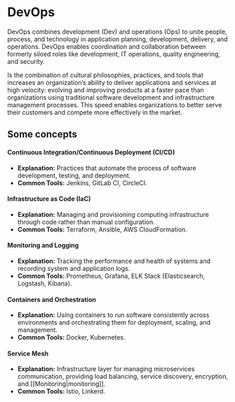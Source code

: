 # DevOps

DevOps combines development (Dev) and operations (Ops) to unite people, process, and technology in application planning, development, delivery, and operations. DevOps enables coordination and collaboration between formerly siloed roles like development, IT operations, quality engineering, and security.

Is the combination of cultural philosophies, practices, and tools that increases an organization’s ability to deliver applications and services at high velocity: evolving and improving products at a faster pace than organizations using traditional software development and infrastructure management processes. This speed enables organizations to better serve their customers and compete more effectively in the market.


## Some concepts

#### Continuous Integration/Continuous Deployment (CI/CD)
- **Explanation:** Practices that automate the process of software development, testing, and deployment.
- **Common Tools:** Jenkins, GitLab CI, CircleCI.

#### Infrastructure as Code (IaC)
- **Explanation:** Managing and provisioning computing infrastructure through code rather than manual configuration.
- **Common Tools:** Terraform, Ansible, AWS CloudFormation.

#### Monitoring and Logging
- **Explanation:** Tracking the performance and health of systems and recording system and application logs.
- **Common Tools:** Prometheus, Grafana, ELK Stack (Elasticsearch, Logstash, Kibana).

#### Containers and Orchestration
- **Explanation:** Using containers to run software consistently across environments and orchestrating them for deployment, scaling, and management.
- **Common Tools:** Docker, Kubernetes.

#### Service Mesh
- **Explanation:** Infrastructure layer for managing microservices communication, providing load balancing, service discovery, encryption, and [[Monitoring|monitoring]].
- **Common Tools:** Istio, Linkerd.
